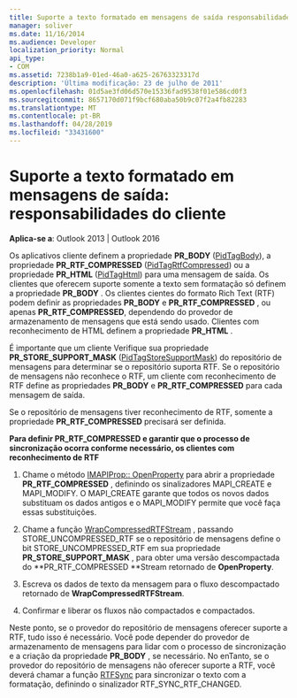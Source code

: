 ```yaml
---
title: Suporte a texto formatado em mensagens de saída responsabilidades do cliente
manager: soliver
ms.date: 11/16/2014
ms.audience: Developer
localization_priority: Normal
api_type:
- COM
ms.assetid: 7238b1a9-01ed-46a0-a625-26763323317d
description: 'Última modificação: 23 de julho de 2011'
ms.openlocfilehash: 01d5ae3fd06d570e15336fad9538f01e586cd0f3
ms.sourcegitcommit: 8657170d071f9bcf680aba50b9c07f2a4fb82283
ms.translationtype: MT
ms.contentlocale: pt-BR
ms.lasthandoff: 04/28/2019
ms.locfileid: "33431600"
---
```

# <a name="supporting-formatted-text-in-outgoing-messages-client-responsibilities"></a>Suporte a texto formatado em mensagens de saída: responsabilidades do cliente

  
  
**Aplica-se a**: Outlook 2013 | Outlook 2016 
  
Os aplicativos cliente definem a propriedade **PR_BODY** ([PidTagBody](pidtagbody-canonical-property.md)), a propriedade **PR_RTF_COMPRESSED** ([PidTagRtfCompressed](pidtagrtfcompressed-canonical-property.md)) ou a propriedade **PR_HTML** ([PidTagHtml](pidtaghtml-canonical-property.md)) para uma mensagem de saída. Os clientes que oferecem suporte somente a texto sem formatação só definem a propriedade **PR_BODY** . Os clientes cientes do formato Rich Text (RTF) podem definir as propriedades **PR_BODY** e **PR_RTF_COMPRESSED** , ou apenas **PR_RTF_COMPRESSED**, dependendo do provedor de armazenamento de mensagens que está sendo usado. Clientes com reconhecimento de HTML definem a propriedade **PR_HTML** . 
  
É importante que um cliente Verifique sua propriedade **PR_STORE_SUPPORT_MASK** ([PidTagStoreSupportMask](pidtagstoresupportmask-canonical-property.md)) do repositório de mensagens para determinar se o repositório suporta RTF. Se o repositório de mensagens não reconhece o RTF, um cliente com reconhecimento de RTF define as propriedades **PR_BODY** e **PR_RTF_COMPRESSED** para cada mensagem de saída. 
  
Se o repositório de mensagens tiver reconhecimento de RTF, somente a propriedade **PR_RTF_COMPRESSED** precisará ser definida. 
  
 **Para definir PR_RTF_COMPRESSED e garantir que o processo de sincronização ocorra conforme necessário, os clientes com reconhecimento de RTF**
  
1. Chame o método [IMAPIProp:: OpenProperty](imapiprop-openproperty.md) para abrir a propriedade **PR_RTF_COMPRESSED** , definindo os sinalizadores MAPI_CREATE e MAPI_MODIFY. O MAPI_CREATE garante que todos os novos dados substituam os dados antigos e o MAPI_MODIFY permite que você faça essas substituições. 
    
2. Chame a função [WrapCompressedRTFStream](wrapcompressedrtfstream.md) , passando STORE_UNCOMPRESSED_RTF se o repositório de mensagens define o bit STORE_UNCOMPRESSED_RTF em sua propriedade **PR_STORE_SUPPORT_MASK** , para obter uma versão descompactada do **PR_RTF_COMPRESSED **Stream retornado de **OpenProperty**.
    
3. Escreva os dados de texto da mensagem para o fluxo descompactado retornado de **WrapCompressedRTFStream**.
    
4. Confirmar e liberar os fluxos não compactados e compactados.
    
Neste ponto, se o provedor do repositório de mensagens oferecer suporte a RTF, tudo isso é necessário. Você pode depender do provedor de armazenamento de mensagens para lidar com o processo de sincronização e a criação da propriedade **PR_BODY** , se necessário. No enTanto, se o provedor do repositório de mensagens não oferecer suporte a RTF, você deverá chamar a função [RTFSync](rtfsync.md) para sincronizar o texto com a formatação, definindo o sinalizador RTF_SYNC_RTF_CHANGED. 
  

